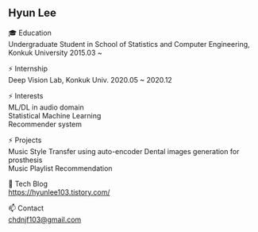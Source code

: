 ## Hyun Lee
🎓 Education  
Undergraduate Student in School of Statistics and Computer Engineering, Konkuk University 2015.03 ~

⚡ Internship  
Deep Vision Lab, Konkuk Univ. 2020.05 ~ 2020.12


⚡ Interests  
ML/DL in audio domain  
Statistical Machine Learning  
Recommender system

⚡ Projects  
Music Style Transfer using auto-encoder
Dental images generation for prosthesis  
Music Playlist Recommendation  


🌱 Tech Blog  
https://hyunlee103.tistory.com/  


📫 Contact  
chdnjf103@gmail.com  

<!--
**HyunLee103/HyunLee103** is a ✨ _special_ ✨ repository because its `README.md` (this file) appears on your GitHub profile.

Here are some ideas to get you started:

- 🔭 I’m currently working on ...
- 🌱 I’m currently learning ...
- 👯 I’m looking to collaborate on ...
- 🤔 I’m looking for help with ...
- 💬 Ask me about ...
- 📫 How to reach me: ...
- 😄 Pronouns: ...
- ⚡ Fun fact: ...
-->
